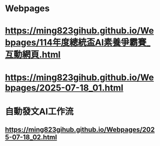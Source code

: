 # Webpages
# https://ming823gihub.github.io/Webpages/114年度總統盃AI素養爭霸賽_互動網頁.html
# https://ming823gihub.github.io/Webpages/2025-07-18_01.html
# 自動發文AI工作流
## https://ming823gihub.github.io/Webpages/2025-07-18_02.html

